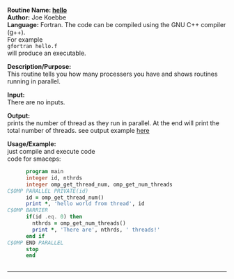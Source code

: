 **Routine Name: [hello](https://github.com/Jaredcl1994/math4610/blob/master/homework1/HW1.cpp)**  
**Author:** Joe Koebbe  
**Language:** Fortran. The code can be compiled using the GNU C++ compiler (g++).  
For example  
`gfortran hello.f`    
will produce an executable.  

**Description/Purpose:**   
This routine tells you how many processers you have and shows routines running in parallel.  

**Input:**  
There are no inputs.  

**Output:**   
prints the number of thread as they run in parallel. At the end will print the total number of threads. see output example [here](https://jaredcl1994.gihub.io/math4610/homework1/output.png)   

**Usage/Example:**     
just compile and execute code   
code for smaceps: 

```fortran
      program main
      integer id, nthrds
      integer omp_get_thread_num, omp_get_num_threads
C$OMP PARALLEL PRIVATE(id)
      id = omp_get_thread_num()
      print *, 'hello world from thread', id
C$OMP BARRIER
      if(id .eq. 0) then
        nthrds = omp_get_num_threads()
        print *, 'There are', nthrds, ' threads!'
      end if
C$OMP END PARALLEL
      stop
      end
          
```


********************************************************

